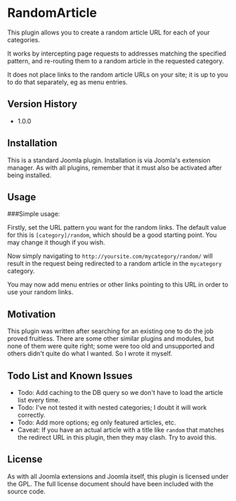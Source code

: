 RandomArticle
=============

This plugin allows you to create a random article URL for each of your categories.

It works by intercepting page requests to addresses matching the specified pattern, and re-routing them to a random article in the requested category.

It does not place links to the random article URLs on your site; it is up to you to do that separately, eg as menu entries.

Version History
----------------

* 1.0.0


Installation
----------------

This is a standard Joomla plugin. Installation is via Joomla's extension manager. As with all plugins, remember that it must also be activated after being installed.


Usage
----------------

###Simple usage:

Firstly, set the URL pattern you want for the random links. The default value for this is `[category]/random`, which should be a good starting point. You may change it though if you wish.

Now simply navigating to `http://yoursite.com/mycategory/random/` will result in the request being redirected to a random article in the `mycategory` category.

You may now add menu entries or other links pointing to this URL in order to use your random links.


Motivation
----------------

This plugin was written after searching for an existing one to do the job proved fruitless. There are some other similar plugins and modules, but none of them were quite right; some were too old and unsupported and others didn't quite do what I wanted. So I wrote it myself.


Todo List and Known Issues
--------------------------

* Todo: Add caching to the DB query so we don't have to load the article list every time.
* Todo: I've not tested it with nested categories; I doubt it will work correctly.
* Todo: Add more options; eg only featured articles, etc.
* Caveat: If you have an actual article with a title like `random` that matches the redirect URL in this plugin, then they may clash. Try to avoid this.


License
----------------
As with all Joomla extensions and Joomla itself, this plugin is licensed under the GPL. The full license document should have been included with the source code.
